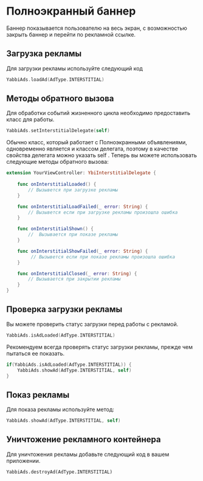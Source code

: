 # Полноэкранный баннер
Баннер показывается пользователю на весь экран, с возможностью закрыть баннер и перейти по рекламной ссылке.

## Загрузка рекламы
Для загрузки рекламы используйте следующий код
```swift
YabbiAds.loadAd(AdType.INTERSTITIAL)
```

## Методы обратного вызова
Для обработки событий жизненного цикла необходимо предоставить класс для работы.
```swift
YabbiAds.setInterstitialDelegate(self)
```
Обычно класс, который работает с Полноэкранными объявлениями, одновременно является и классом делегата, поэтому в качестве свойства делегата можно указать self .
Теперь вы можете использовать следующие методы обратного вызова:

```swift
extension YourViewController: YbiInterstitialDelegate {
    
    func onInterstitialLoaded() {
        // Вызывется при загрузке рекламы
    }

    func onInterstitialLoadFailed(_ error: String) {
        // Вызывется если при загрузке рекламы произошла ошибка
    }

    func onInterstitialShown() {
        //  Вызывается при показе рекламы
    }

    func onInterstitialShowFailed(_ error: String) {
         // Вызывется если при показе рекламы произошла ошибка
    }

    func onInterstitialClosed(_ error: String) {
        // Вызывается при закрытии рекламы
    }
}
```

## Проверка загрузки рекламы
Вы можете проверить статус загрузки перед работы с рекламой.
```swift
YabbiAds.isAdLoaded(AdType.INTERSTITIAL)
```

Рекомендуем всегда проверять статус загрузки рекламы, прежде чем пытаться ее показать.
```swift
if(YabbiAds.isAdLoaded(AdType.INTERSTITIAL)) {
    YabbiAds.showAd(AdType.INTERSTITIAL, self)
}
```

## Показ рекламы
Для показа рекламы используйте метод:
```swift
YabbiAds.showAd(AdType.INTERSTITIAL, self)
```

## Уничтожение рекламного контейнера
Для уничтожения рекламы добавьте следующий код в вашем приложении.
```AdType
YabbiAds.destroyAd(AdType.INTERSTITIAL)
```